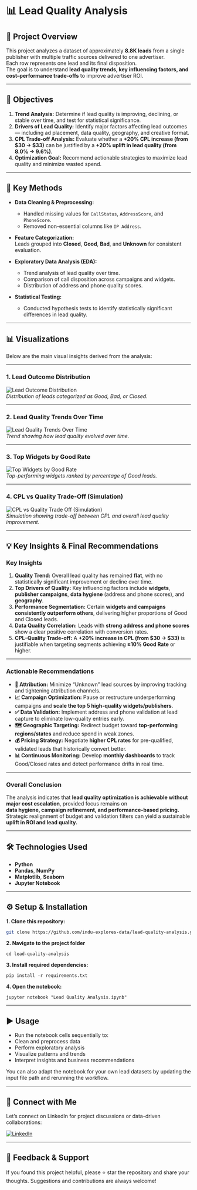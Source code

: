 # 📊 Lead Quality Analysis

## 🧠 Project Overview
This project analyzes a dataset of approximately **8.8K leads** from a single publisher with multiple traffic sources delivered to one advertiser.  
Each row represents one lead and its final disposition.  
The goal is to understand **lead quality trends, key influencing factors, and cost–performance trade-offs** to improve advertiser ROI.

---

## 🎯 Objectives

1. **Trend Analysis:** Determine if lead quality is improving, declining, or stable over time, and test for statistical significance.  
2. **Drivers of Lead Quality:** Identify major factors affecting lead outcomes — including ad placement, data quality, geography, and creative format.  
3. **CPL Trade-off Analysis:** Evaluate whether a **+20% CPL increase (from $30 → $33)** can be justified by a **+20% uplift in lead quality (from 8.0% → 9.6%)**.  
4. **Optimization Goal:** Recommend actionable strategies to maximize lead quality and minimize wasted spend.

---

## 🧮 Key Methods

- **Data Cleaning & Preprocessing:**  
  - Handled missing values for `CallStatus`, `AddressScore`, and `PhoneScore`.  
  - Removed non-essential columns like `IP Address`.  

- **Feature Categorization:**  
  Leads grouped into **Closed**, **Good**, **Bad**, and **Unknown** for consistent evaluation.

- **Exploratory Data Analysis (EDA):**  
  - Trend analysis of lead quality over time.  
  - Comparison of call disposition across campaigns and widgets.  
  - Distribution of address and phone quality scores.

- **Statistical Testing:**  
  - Conducted hypothesis tests to identify statistically significant differences in lead quality.

---

## 📊 Visualizations

Below are the main visual insights derived from the analysis:

---

### **1. Lead Outcome Distribution**

![Lead Outcome Distribution](./images/Lead%20Outcome%20Distribution.png)  
*Distribution of leads categorized as Good, Bad, or Closed.*

---

### **2. Lead Quality Trends Over Time**

![Lead Quality Trends Over Time](./images/Lead%20Quality%20Trends%20Over%20Time.png)  
*Trend showing how lead quality evolved over time.*

---

### **3. Top Widgets by Good Rate**

![Top Widgets by Good Rate](./images/Top%20Widgets%20by%20Good%20Rate.png)  
*Top-performing widgets ranked by percentage of Good leads.*

---

### **4. CPL vs Quality Trade-Off (Simulation)**

![CPL vs Quality Trade Off (Simulation)](./images/CPL%20vs%20Quality%20Trade%20Off%20(Simulation).png)  
*Simulation showing trade-off between CPL and overall lead quality improvement.*

---

## 💡 Key Insights & Final Recommendations

### **Key Insights**

1. **Quality Trend:** Overall lead quality has remained **flat**, with no statistically significant improvement or decline over time.  
2. **Top Drivers of Quality:** Key influencing factors include **widgets**, **publisher campaigns**, **data hygiene** (address and phone scores), and **geography**.  
3. **Performance Segmentation:** Certain **widgets and campaigns consistently outperform others**, delivering higher proportions of Good and Closed leads.  
4. **Data Quality Correlation:** Leads with **strong address and phone scores** show a clear positive correlation with conversion rates.  
5. **CPL–Quality Trade-off:** A **+20% increase in CPL (from $30 → $33)** is justifiable when targeting segments achieving **≥10% Good Rate** or higher.  

---

### **Actionable Recommendations**

- **🎯 Attribution:** Minimize “Unknown” lead sources by improving tracking and tightening attribution channels.  
- **📈 Campaign Optimization:** Pause or restructure underperforming campaigns and **scale the top 5 high-quality widgets/publishers**.  
- **✅ Data Validation:** Implement address and phone validation at lead capture to eliminate low-quality entries early.  
- **🗺️ Geographic Targeting:** Redirect budget toward **top-performing regions/states** and reduce spend in weak zones.  
- **💰 Pricing Strategy:** Negotiate **higher CPL rates** for pre-qualified, validated leads that historically convert better.  
- **📊 Continuous Monitoring:** Develop **monthly dashboards** to track Good/Closed rates and detect performance drifts in real time.  

---

### **Overall Conclusion**

The analysis indicates that **lead quality optimization is achievable without major cost escalation**, provided focus remains on  
**data hygiene, campaign refinement, and performance-based pricing.**  
Strategic realignment of budget and validation filters can yield a sustainable **uplift in ROI and lead quality.**
 
---

## 🛠️ Technologies Used

- **Python**
- **Pandas**, **NumPy**
- **Matplotlib**, **Seaborn**
- **Jupyter Notebook**

---

## ⚙️ Setup & Installation

**1. Clone this repository:**
   ```bash
   git clone https://github.com/indu-explores-data/lead-quality-analysis.git
   ```
**2. Navigate to the project folder**
   ```
   cd lead-quality-analysis
   ```
**3. Install required dependencies:**
   ```
   pip install -r requirements.txt
   ```
**4. Open the notebook:** 
   ```
   jupyter notebook "Lead Quality Analysis.ipynb"
   ```
---

## ▶️ Usage

- Run the notebook cells sequentially to:
- Clean and preprocess data
- Perform exploratory analysis
- Visualize patterns and trends
- Interpret insights and business recommendations

You can also adapt the notebook for your own lead datasets by updating the input file path and rerunning the workflow.

---

## 🔗 Connect with Me

Let’s connect on LinkedIn for project discussions or data-driven collaborations:

[![LinkedIn](https://img.shields.io/badge/LinkedIn-Profile-blue?logo=linkedin)](https://www.linkedin.com/in/indu-r-3a3767170/)

---

## 🙌 Feedback & Support

If you found this project helpful, please ⭐ star the repository and share your thoughts. Suggestions and contributions are always welcome!

